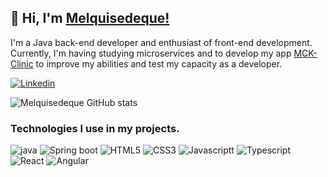 ## 👋 Hi, I'm [Melquisedeque!](https://www.linkedin.com/in/melquisedeque-marins-junior-324291230)

I'm a Java back-end developer and enthusiast of front-end development. 
Currently, I'm having studying microservices and to develop my app [MCK-Clinic](https://github.com/Melquisedeque-Marins/MCK-Clinic-Thymeleaf/tree/main/) to improve my abilities and test my capacity as a developer.

[![Linkedin](https://img.shields.io/badge/LinkedIn-0077B5?style=for-the-badge&logo=linkedin&logoColor=white)](https://www.linkedin.com/in/melquisedeque-marins-junior-324291230)

![Melquisedeque GitHub stats](https://github-readme-stats.vercel.app/api?username=Melquisedeque-Marins&show_icons=true&theme=tokyonight)  

### Technologies I use in my projects.
<div style="display: inline_block">
  <img alt="java" src="https://img.shields.io/badge/Java-ED8B00?style=for-the-badge&logo=java&logoColor=white" />
  <img alt="Spring boot" src="https://img.shields.io/badge/Spring-6DB33F?style=for-the-badge&logo=spring&logoColor=white" />
  <img alt="HTML5" src="https://img.shields.io/badge/HTML5-E34F26?style=for-the-badge&logo=html5&logoColor=white" />
  <img alt="CSS3" src="https://img.shields.io/badge/CSS3-1572B6?style=for-the-badge&logo=css3&logoColor=white" />
  <img alt="Javascriptt" src="https://img.shields.io/badge/JavaScript-F7DF1E?style=for-the-badge&logo=javascript&logoColor=black" />
  <img alt="Typescript" src="https://img.shields.io/badge/TypeScript-007ACC?style=for-the-badge&logo=typescript&logoColor=white" />
  <img alt="React" src="https://img.shields.io/badge/React-20232A?style=for-the-badge&logo=react&logoColor=61DAFB" />
  <img alt="Angular" src="https://img.shields.io/badge/Angular-DD0031?style=for-the-badge&logo=angular&logoColor=white" />
   
</div>
